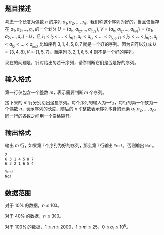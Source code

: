 ## 题目描述

考虑一个长度为偶数 $n$ 的序列 $a_1, a_2, \dots, a_n$，我们称这个序列为好的，当且仅当存在 $a_1, a_2, \dots, a_n$ 的一个划分 $U=\{ a_{i_1}, a_{i_2}, \dots, a_{i_{n/2}} \}, V=\{ a_{j_1}, a_{j_2}, \dots, a_{j_{n/2}} \}=\{ a_1, a_2, \dots, a_n \}-U$，且 $i_1<i_2< \dots <i_{n/2}, a_{i_1}<a_{i_2}< \dots <a_{i_{n/2}}, j_1<j_2< \dots <j_{n/2}, a_{j_1}<a_{j_2}< \dots <a_{j_{n/2}}$ 比如序列 $3, 1, 4, 5, 8, 7$ 就是一个好的序列。因为它可以分成 $U=\{3, 4, 8\}, V=\{1, 5, 7\}$。而序列 $3, 2, 1, 6, 5, 4$ 则不是一个好的序列。

现在的问题是，针对给出的若干序列，请你判断它们是否是好的序列。

## 输入格式
第一行仅包含一个整数 $m$，表示需要判断 $m$ 个序列。

接下来的 $m$ 行分别给出这些序列。每个序列的输入为一行，每行的第一个数为一个偶数 $n$，表示序列的长度，随后的 $n$ 个整数表示序列本身的元素 $a_1, a_2, \dots, a_n$。同一行的各数之间用一个空格隔开。

## 输出格式
输出 $m$ 行，如果第 $i$ 个序列为好的序列，那么第 $i$ 行输出 `Yes!`，否则输出 `No!`。

```input1
2
6 3 1 4 5 8 7
6 3 2 1 6 5 4
```

```output1
Yes!
No!
```
## 数据范围

对于 $10\%$ 的数据，$n \leq 100$。

对于 $40\%$ 的数据，$n \leq 300$。

对于 $100\%$ 的数据，$1 \leq n \leq 2000$，$1 \le m \leq 25$，$0 \le a_i \le 10^6$。